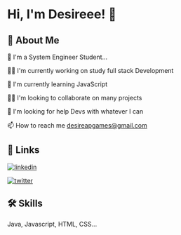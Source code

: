 
# Hi, I'm Desireee! 👋


## 🚀 About Me
🌱 I'm a System Engineer Student...

👩‍💻 I'm currently working on study full stack Development

🧠 I'm currently learning JavaScript

👯‍♀️ I'm looking to collaborate on many projects 

🤔 I'm looking for help Devs with whatever I can

📫 How to reach me desireapgames@gmail.com




## 🔗 Links


[![linkedin](https://img.shields.io/badge/linkedin-0A66C2?style=for-the-badge&logo=linkedin&logoColor=white)](https://www.linkedin.com/in/duvan-marin/)

[![twitter](https://img.shields.io/badge/twitter-1DA1F2?style=for-the-badge&logo=twitter&logoColor=white)](https://twitter.com/)


## 🛠 Skills
Java, Javascript, HTML, CSS...

